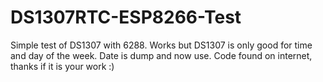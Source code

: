 # DS1307RTC-ESP8266-Test
Simple test of DS1307 with 6288. Works but DS1307 is only good for time and day of the week. Date is dump and now use.
Code found on internet, thanks if it is your work :)
